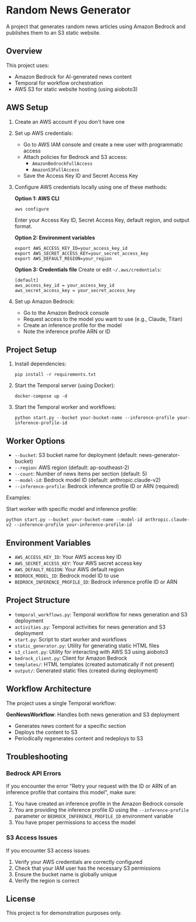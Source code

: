 # Random News Generator

A project that generates random news articles using Amazon Bedrock and publishes them to an S3 static website.

## Overview

This project uses:
- Amazon Bedrock for AI-generated news content
- Temporal for workflow orchestration
- AWS S3 for static website hosting (using aioboto3)

## AWS Setup

1. Create an AWS account if you don't have one

2. Set up AWS credentials:
   - Go to AWS IAM console and create a new user with programmatic access
   - Attach policies for Bedrock and S3 access:
     - `AmazonBedrockFullAccess`
     - `AmazonS3FullAccess`
   - Save the Access Key ID and Secret Access Key

3. Configure AWS credentials locally using one of these methods:
   
   **Option 1: AWS CLI**
   ```
   aws configure
   ```
   Enter your Access Key ID, Secret Access Key, default region, and output format.

   **Option 2: Environment variables**
   ```
   export AWS_ACCESS_KEY_ID=your_access_key_id
   export AWS_SECRET_ACCESS_KEY=your_secret_access_key
   export AWS_DEFAULT_REGION=your_region
   ```

   **Option 3: Credentials file**
   Create or edit `~/.aws/credentials`:
   ```
   [default]
   aws_access_key_id = your_access_key_id
   aws_secret_access_key = your_secret_access_key
   ```

4. Set up Amazon Bedrock:
   - Go to the Amazon Bedrock console
   - Request access to the model you want to use (e.g., Claude, Titan)
   - Create an inference profile for the model
   - Note the inference profile ARN or ID

## Project Setup

1. Install dependencies:
   ```
   pip install -r requirements.txt
   ```

2. Start the Temporal server (using Docker):
   ```
   docker-compose up -d
   ```

3. Start the Temporal worker and workflows:
   ```
   python start.py --bucket your-bucket-name --inference-profile your-inference-profile-id
   ```

## Worker Options

- `--bucket`: S3 bucket name for deployment (default: news-generator-bucket)
- `--region`: AWS region (default: ap-southeast-2)
- `--count`: Number of news items per section (default: 5)
- `--model-id`: Bedrock model ID (default: anthropic.claude-v2)
- `--inference-profile`: Bedrock inference profile ID or ARN (required)

Examples:

Start worker with specific model and inference profile:
```
python start.py --bucket your-bucket-name --model-id anthropic.claude-v2 --inference-profile your-inference-profile-id
```

## Environment Variables

- `AWS_ACCESS_KEY_ID`: Your AWS access key ID
- `AWS_SECRET_ACCESS_KEY`: Your AWS secret access key
- `AWS_DEFAULT_REGION`: Your AWS default region
- `BEDROCK_MODEL_ID`: Bedrock model ID to use
- `BEDROCK_INFERENCE_PROFILE_ID`: Bedrock inference profile ID or ARN

## Project Structure

- `temporal_workflows.py`: Temporal workflow for news generation and S3 deployment
- `activities.py`: Temporal activities for news generation and S3 deployment
- `start.py`: Script to start worker and workflows
- `static_generator.py`: Utility for generating static HTML files
- `s3_client.py`: Utility for interacting with AWS S3 using aioboto3
- `bedrock_client.py`: Client for Amazon Bedrock
- `templates/`: HTML templates (created automatically if not present)
- `output/`: Generated static files (created during deployment)

## Workflow Architecture

The project uses a single Temporal workflow:

**GenNewsWorkflow**: Handles both news generation and S3 deployment
- Generates news content for a specific section
- Deploys the content to S3
- Periodically regenerates content and redeploys to S3

## Troubleshooting

### Bedrock API Errors

If you encounter the error "Retry your request with the ID or ARN of an inference profile that contains this model", make sure:
1. You have created an inference profile in the Amazon Bedrock console
2. You are providing the inference profile ID using the `--inference-profile` parameter or `BEDROCK_INFERENCE_PROFILE_ID` environment variable
3. You have proper permissions to access the model

### S3 Access Issues

If you encounter S3 access issues:
1. Verify your AWS credentials are correctly configured
2. Check that your IAM user has the necessary S3 permissions
3. Ensure the bucket name is globally unique
4. Verify the region is correct

## License

This project is for demonstration purposes only.